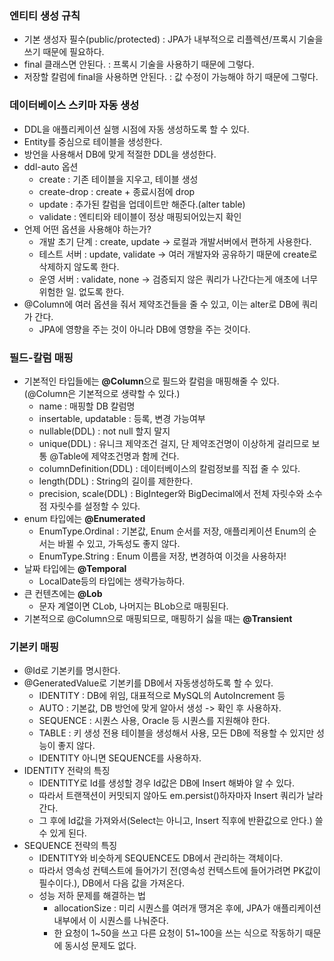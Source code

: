 ### 엔티티 생성 규칙
* 기본 생성자 필수(public/protected) : JPA가 내부적으로 리플렉션/프록시 기술을 쓰기 때문에 필요하다.
* final 클래스면 안된다. : 프록시 기술을 사용하기 때문에 그렇다.
* 저장할 칼럼에 final을 사용하면 안된다. : 값 수정이 가능해야 하기 때문에 그렇다.

### 데이터베이스 스키마 자동 생성
* DDL을 애플리케이션 실행 시점에 자동 생성하도록 할 수 있다.
* Entity를 중심으로 테이블을 생성한다.
* 방언을 사용해서 DB에 맞게 적절한 DDL을 생성한다.
* ddl-auto 옵션
  * create : 기존 테이블을 지우고, 테이블 생성
  * create-drop : create + 종료시점에 drop
  * update : 추가된 칼럼을 업데이트만 해준다.(alter table)
  * validate : 엔티티와 테이블이 정상 매핑되어있는지 확인
* 언제 어떤 옵션을 사용해야 하는가?
  * 개발 초기 단계 : create, update -> 로컬과 개발서버에서 편하게 사용한다.
  * 테스트 서버 : update, validate -> 여러 개발자와 공유하기 때문에 create로 삭제하지 않도록 한다.
  * 운영 서버 : validate, none -> 검증되지 않은 쿼리가 나간다는게 애초에 너무 위험한 일. 없도록 한다.
* @Column에 여러 옵션을 줘서 제약조건들을 줄 수 있고, 이는 alter로 DB에 쿼리가 간다.
  * JPA에 영향을 주는 것이 아니라 DB에 영향을 주는 것이다.

### 필드-칼럼 매핑
* 기본적인 타입들에는 **@Column**으로 필드와 칼럼을 매핑해줄 수 있다. (@Column은 기본적으로 생략할 수 있다.)
  * name : 매핑할 DB 칼럼명
  * insertable, updatable : 등록, 변경 가능여부
  * nullable(DDL) : not null 할지 말지
  * unique(DDL) : 유니크 제약조건 걸지, 단 제약조건명이 이상하게 걸리므로 보통 @Table에 제약조건명과 함께 건다.
  * columnDefinition(DDL) : 데이터베이스의 칼럼정보를 직접 줄 수 있다.
  * length(DDL) : String의 길이를 제한한다.
  * precision, scale(DDL) : BigInteger와 BigDecimal에서 전체 자릿수와 소수점 자릿수를 설정할 수 있다.
* enum 타입에는 **@Enumerated**
  * EnumType.Ordinal : 기본값, Enum 순서를 저장, 애플리케이션 Enum의 순서는 바뀔 수 있고, 가독성도 좋지 않다.
  * EnumType.String : Enum 이름을 저장, 변경하여 이것을 사용하자!
* 날짜 타입에는 **@Temporal**
  * LocalDate등의 타입에는 생략가능하다.
* 큰 컨텐츠에는 **@Lob**
  * 문자 계열이면 CLob, 나머지는 BLob으로 매핑된다.
* 기본적으로 @Column으로 매핑되므로, 매핑하기 싫을 때는 **@Transient**

### 기본키 매핑
* @Id로 기본키를 명시한다.
* @GeneratedValue로 기본키를 DB에서 자동생성하도록 할 수 있다.
  * IDENTITY : DB에 위임, 대표적으로 MySQL의 AutoIncrement 등
  * AUTO : 기본값, DB 방언에 맞게 알아서 생성 -> 확인 후 사용하자.
  * SEQUENCE : 시퀀스 사용, Oracle 등 시퀀스를 지원해야 한다.
  * TABLE : 키 생성 전용 테이블을 생성해서 사용, 모든 DB에 적용할 수 있지만 성능이 좋지 않다.
  * IDENTITY 아니면 SEQUENCE를 사용하자.
* IDENTITY 전략의 특징
  * IDENTITY로 Id를 생성할 경우 Id값은 DB에 Insert 해봐야 알 수 있다.
  * 따라서 트랜잭션이 커밋되지 않아도 em.persist()하자마자 Insert 쿼리가 날라간다.
  * 그 후에 Id값을 가져와서(Select는 아니고, Insert 직후에 반환값으로 안다.) 쓸 수 있게 된다.
* SEQUENCE 전략의 특징
  * IDENTITY와 비슷하게 SEQUENCE도 DB에서 관리하는 객체이다.
  * 따라서 영속성 컨텍스트에 들어가기 전(영속성 컨텍스트에 들어가려면 PK값이 필수이다.), DB에서 다음 값을 가져온다.
  * 성능 저하 문제를 해결하는 법
    * allocationSize : 미리 시퀀스를 여러개 땡겨온 후에, JPA가 애플리케이션 내부에서 이 시퀀스를 나눠준다.
    * 한 요청이 1~50을 쓰고 다른 요청이 51~100을 쓰는 식으로 작동하기 때문에 동시성 문제도 없다.